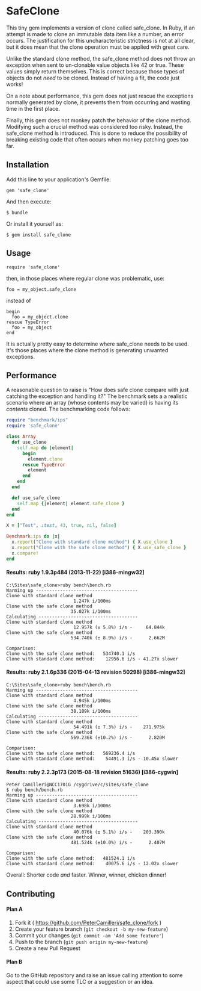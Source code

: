 # SafeClone

This tiny gem implements a version of clone called safe\_clone. In Ruby, if an
attempt is made to clone an immutable data item like a number, an error occurs.
The justification for this uncharacteristic strictness is not at all clear, but
it does mean that the clone operation must be applied with great care.

Unlike the standard clone method, the safe\_clone method does not throw an
exception when sent to un-clonable value objects like 42 or true. These values
simply return themselves. This is correct because those types of objects do
not _need_ to be cloned. Instead of having a fit, the code just works!

On a note about performance, this gem does not just rescue the exceptions
normally generated by clone, it prevents them from occurring and wasting time
in the first place.

Finally, this gem does not monkey patch the behavior of the clone method.
Modifying such a crucial method was considered too risky. Instead, the
safe_clone method is introduced. This is done to reduce the possibility of
breaking existing code that often occurs when monkey patching goes too far.

## Installation

Add this line to your application's Gemfile:

    gem 'safe_clone'

And then execute:

    $ bundle

Or install it yourself as:

    $ gem install safe_clone

## Usage

    require 'safe_clone'

then, in those places where regular clone was problematic, use:

    foo = my_object.safe_clone

instead of

    begin
      foo = my_object.clone
    rescue TypeError
      foo = my_object
    end

It is actually pretty easy to determine where safe\_clone needs to be used. It's
those places where the clone method is generating unwanted exceptions.

## Performance
A reasonable question to raise is "How does safe clone compare with just
catching the exception and handling it?" The benchmark sets a a realistic
scenario where an array (whose contents may be varied) is having its
_contents_ cloned. The benchmarking code follows:

```ruby
require "benchmark/ips"
require 'safe_clone'

class Array
  def use_clone
    self.map do |element|
      begin
        element.clone
      rescue TypeError
        element
      end
    end
  end

  def use_safe_clone
    self.map {|element| element.safe_clone }
  end
end

X = ["Test", :test, 43, true, nil, false]

Benchmark.ips do |x|
  x.report("Clone with standard clone method") { X.use_clone }
  x.report("Clone with the safe clone method") { X.use_safe_clone }
  x.compare!
end
```

#### Results: ruby 1.9.3p484 (2013-11-22) [i386-mingw32]
    C:\Sites\safe_clone>ruby bench\bench.rb
    Warming up --------------------------------------
    Clone with standard clone method
                             1.247k i/100ms
    Clone with the safe clone method
                            35.027k i/100ms
    Calculating -------------------------------------
    Clone with standard clone method
                             12.957k (± 5.8%) i/s -     64.844k
    Clone with the safe clone method
                            534.740k (± 8.9%) i/s -      2.662M

    Comparison:
    Clone with the safe clone method:   534740.1 i/s
    Clone with standard clone method:    12956.6 i/s - 41.27x slower

#### Results: ruby 2.1.6p336 (2015-04-13 revision 50298) [i386-mingw32]
    C:\Sites\safe_clone>ruby bench\bench.rb
    Warming up --------------------------------------
    Clone with standard clone method
                             4.945k i/100ms
    Clone with the safe clone method
                            38.109k i/100ms
    Calculating -------------------------------------
    Clone with standard clone method
                             54.491k (± 7.3%) i/s -    271.975k
    Clone with the safe clone method
                            569.236k (±10.2%) i/s -      2.820M

    Comparison:
    Clone with the safe clone method:   569236.4 i/s
    Clone with standard clone method:    54491.3 i/s - 10.45x slower

#### Results: ruby 2.2.3p173 (2015-08-18 revision 51636) [i386-cygwin]
    Peter Camilleri@NCC1701G /cygdrive/c/sites/safe_clone
    $ ruby bench/bench.rb
    Warming up --------------------------------------
    Clone with standard clone method
                             3.698k i/100ms
    Clone with the safe clone method
                            28.999k i/100ms
    Calculating -------------------------------------
    Clone with standard clone method
                             40.076k (± 5.1%) i/s -    203.390k
    Clone with the safe clone method
                            481.524k (±10.0%) i/s -      2.407M

    Comparison:
    Clone with the safe clone method:   481524.1 i/s
    Clone with standard clone method:    40075.6 i/s - 12.02x slower


Overall: Shorter code  _and_ faster. Winner, winner, chicken dinner!

## Contributing

#### Plan A

1. Fork it ( https://github.com/PeterCamilleri/safe_clone/fork )
2. Create your feature branch (`git checkout -b my-new-feature`)
3. Commit your changes (`git commit -am 'Add some feature'`)
4. Push to the branch (`git push origin my-new-feature`)
5. Create a new Pull Request

#### Plan B

Go to the GitHub repository and raise an issue calling attention to some
aspect that could use some TLC or a suggestion or an idea.


